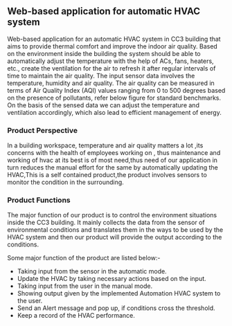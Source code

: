 ## Web-based application for automatic HVAC system ##

Web-based application for an automatic HVAC system in CC3 building that aims to provide thermal comfort and improve the indoor air quality. Based on the environment inside the building the system should be able to automatically adjust the temperature with the help of ACs, fans, heaters, etc., create the ventilation for the air to refresh it after regular intervals of time to maintain the air quality. The input sensor data involves the temperature, humidity and air quality. The air quality can be measured in terms of Air Quality Index (AQI) values ranging from 0 to 500 degrees based on the presence of pollutants, refer below figure for standard benchmarks. On the basis of the sensed data we can adjust the temperature and ventilation accordingly, which also lead to efficient management of energy.

### Product Perspective
In a building workspace, temperature and air quality matters a lot ,its concerns with the health of employees working on , thus maintenance and working of hvac at its best is of most need,thus need of our application in turn reduces the manual effort for the same by automatically updating the HVAC,This is a self contained product,the product involves sensors to monitor the condition in the surrounding.

### Product Functions
The major function of our product is to control the environment situations inside the CC3 building. It mainly collects the data from the sensor of environmental conditions and translates them in the ways to be used by the HVAC system and then our product will provide the output according to the conditions.

Some major function of the product are listed below:-

- Taking input from the sensor in the automatic mode.
- Update the HVAC by taking necessary actions based on the input.
- Taking input from the user in the manual mode.
- Showing output given by the implemented Automation HVAC system to the user.
- Send an Alert message and pop up, if conditions cross the threshold.
- Keep a record of the HVAC performance.
